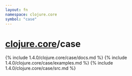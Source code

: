 ```yaml
---
layout: fn
namespace: clojure.core
symbol: "case"
---
```


# [clojure.core](../)/case

{% include 1.4.0/clojure.core/case/docs.md %}
{% include 1.4.0/clojure.core/case/examples.md %}
{% include 1.4.0/clojure.core/case/src.md %}

